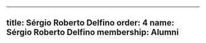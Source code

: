 ---
  title: Sérgio Roberto Delfino
  order: 4
  name: Sérgio Roberto Delfino
  membership: Alumni
  ---
  